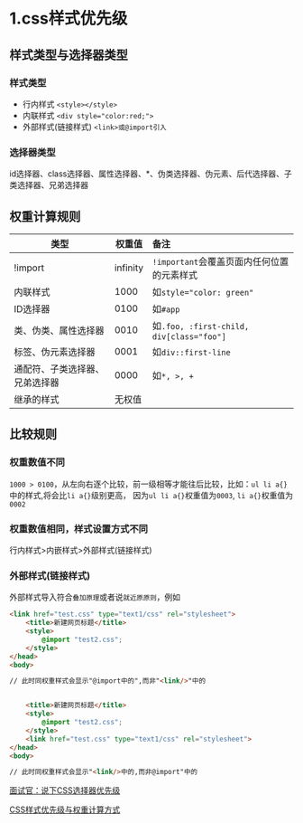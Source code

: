 # 1.css样式优先级

## 样式类型与选择器类型

### 样式类型

- 行内样式 `<style></style>`
- 内联样式  `<div style="color:red;">`
- 外部样式(链接样式) `<link>或@import引入`

### 选择器类型

id选择器、class选择器、属性选择器、*、伪类选择器、伪元素、后代选择器、子类选择器、兄弟选择器

## 权重计算规则

| 类型                           | 权重值   | 备注                                       |
| ------------------------------ | -------- | :----------------------------------------- |
| !import                        | infinity | `!important`会覆盖页面内任何位置的元素样式 |
| 内联样式                       | 1000     | 如`style="color: green"`                   |
| ID选择器                       | 0100     | 如`#app`                                   |
| 类、伪类、属性选择器           | 0010     | 如`.foo, :first-child, div[class="foo"]`   |
| 标签、伪元素选择器             | 0001     | 如`div::first-line`                        |
| 通配符、子类选择器、兄弟选择器 | 0000     | 如`*, >, +`                                |
| 继承的样式                     | 无权值   |                                            |

## 比较规则

### 权重数值不同

`1000 > 0100`，从左向右逐个比较，前一级相等才能往后比较，比如：`ul li a{}`中的样式,将会比`li a{}`级别更高，
因为`ul li a{}`权重值为`0003`, `li a{}`权重值为`0002`

### 权重数值相同，样式设置方式不同

行内样式>内嵌样式>外部样式(链接样式)

### 外部样式(链接样式)

外部样式导入符合`叠加原理`或者说`就近原原则`，例如

```html
<link href="test.css" type="text1/css" rel="stylesheet">
    <title>新建网页标题</title>
    <style>
        @import "test2.css";
    </style>
</head>
<body>

// 此时同权重样式会显示"@import中的",而非"<link/>"中的


    <title>新建网页标题</title>
    <style>
        @import "test2.css";
    </style>
    <link href="test.css" type="text1/css" rel="stylesheet">
</head>
<body>

// 此时同权重样式会显示"<link/>中的,而非@import"中的
```

[面试官：说下CSS选择器优先级](https://juejin.cn/post/6844904159305531406#heading-1)

[CSS样式优先级与权重计算方式](https://juejin.cn/post/6955447843209347109)

<SideTitle :page="$page" />
